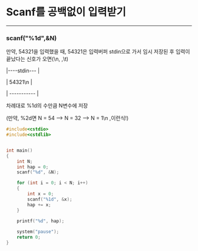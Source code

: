 # Scanf를 공백없이 입력받기
-------------------------------------------------------------------------------------

### scanf("%1d",&N)

만약, 54321을 입력했을 때, 54321은 입력버퍼 stdin으로 가서 임시 저장된 후 입력이 끝났다는 신호가 오면(\n, ,\t)

 
 
|----stdin--- |

|   54321\n   |

| ----------- |


 
 
차례대로 %1d의 수만큼 N변수에 저장

(만약, %2d면 N = 54 --> N = 32 --> N = 1\n ,이런식!)


```c
#include<cstdio>
#include<cstdlib>


int main()
{
	int N;
	int hap = 0;
	scanf("%d", &N);

	for (int i = 0; i < N; i++)
	{
		int x = 0;
		scanf("%1d", &x);
		hap += x;
	}

	printf("%d", hap);
	
	system("pause");
	return 0;
}
```
